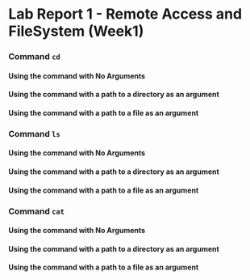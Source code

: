 # Lab Report 1 - Remote Access and FileSystem (Week1)


### Command `cd`

#### Using the command with No Arguments

#### Using the command with a path to a directory as an argument

#### Using the command with a path to a file as an argument

### Command `ls`

#### Using the command with No Arguments

#### Using the command with a path to a directory as an argument

#### Using the command with a path to a file as an argument

### Command `cat`

#### Using the command with No Arguments

#### Using the command with a path to a directory as an argument

#### Using the command with a path to a file as an argument
